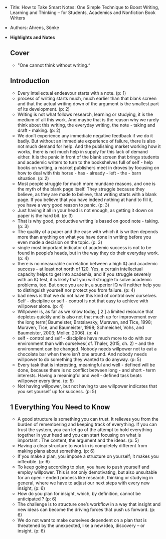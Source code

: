 - Title: How to Take Smart Notes: One Simple Technique to Boost Writing, Learning and Thinking – for Students, Academics and Nonfiction Book Writers
- Authors: Ahrens, Sönke

- **Highlights and Notes**
   ## Cover
    - "One cannot think without writing.“
   ## Introduction
    - Every intellectual endeavour starts with a note.  (p: 1)
    - process of writing starts much, much earlier than that blank screen and that the actual writing down of the argument is the smallest part of its development.  (p: 2)
    - Writing is not what follows research, learning or studying, it is the medium of all this work. And maybe that is the reason why we rarely think about this writing, the everyday writing, the note - taking and draft - making.  (p: 2)
    - We don’t experience any immediate negative feedback if we do it badly. But without an immediate experience of failure, there is also not much demand for help. And the publishing market working how it works, there is not much help in supply for this lack of demand either. It is the panic in front of the blank screen that brings students and academic writers to turn to the bookshelves full of self - help books on writing, a market publishers meet in droves by focusing on how to deal with this horse - has - already - left - the - barn situation.  (p: 2)
    - Most people struggle for much more mundane reasons, and one is the myth of the blank page itself. They struggle because they believe, as they are made to believe, that writing starts with a blank page. If you believe that you have indeed nothing at hand to fill it, you have a very good reason to panic.  (p: 3)
    - Just having it all in your head is not enough, as getting it down on paper is the hard bit.  (p: 3)
    - That is why good, productive writing is based on good note - taking.  (p: 3)
    - The quality of a paper and the ease with which it is written depends more than anything on what you have done in writing before you even made a decision on the topic.  (p: 3)
    - single most important indicator of academic success is not to be found in people’s heads, but in the way they do their everyday work.  (p: 4)
    - there is no measurable correlation between a high IQ and academic success – at least not north of 120. Yes, a certain intellectual capacity helps to get into academia, and if you struggle severely with an IQ test, it is likely that you will struggle to solve academic problems, too. But once you are in, a superior IQ will neither help you to distinguish yourself nor protect you from failure.  (p: 4)
    - bad news is that we do not have this kind of control over ourselves. Self - discipline or self - control is not that easy to achieve with willpower alone.  (p: 4)
    - Willpower is, as far as we know today, [ 2 ] a limited resource that depletes quickly and is also not that much up for improvement over the long term( Baumeister, Bratslavsky, Muraven, and Tice, 1998; Muraven, Tice, and Baumeister, 1998; Schmeichel, Vohs, and Baumeister, 2003; Moller, 2006).  (p: 4)
    - self - control and self - discipline have much more to do with our environment than with ourselves( cf. Thaler, 2015, ch. 2) – and the environment can be changed. Nobody needs willpower not to eat a chocolate bar when there isn’t one around. And nobody needs willpower to do something they wanted to do anyway.  (p: 5)
    - Every task that is interesting, meaningful and well - defined will be done, because there is no conflict between long - and short - term interests. Having a meaningful and well - defined task beats willpower every time.  (p: 5)
    - Not having willpower, but not having to use willpower indicates that you set yourself up for success.  (p: 5)
   ## 1 Everything You Need to Know
    - A good structure is something you can trust. It relieves you from the burden of remembering and keeping track of everything. If you can trust the system, you can let go of the attempt to hold everything together in your head and you can start focusing on what is important : The content, the argument and the ideas.  (p: 5)
    - Having a clear structure to work in is completely different from making plans about something.  (p: 6)
    - If you make a plan, you impose a structure on yourself; it makes you inflexible.  (p: 6)
    - To keep going according to plan, you have to push yourself and employ willpower. This is not only demotivating, but also unsuitable for an open - ended process like research, thinking or studying in general, where we have to adjust our next steps with every new insight,  (p: 6)
    - How do you plan for insight, which, by definition, cannot be anticipated ?  (p: 6)
    - The challenge is to structure one’s workflow in a way that insight and new ideas can become the driving forces that push us forward.  (p: 6)
    - We do not want to make ourselves dependent on a plan that is threatened by the unexpected, like a new idea, discovery – or insight.  (p: 6)

